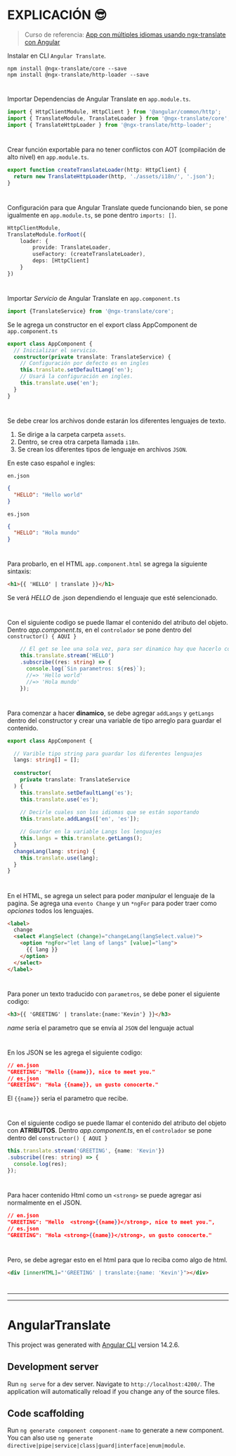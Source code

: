 # EXPLICACIÓN :sunglasses:

> Curso de referencia: [App con múltiples idiomas usando ngx-translate con Angular](https://www.youtube.com/watch?v=bVIH8f0Oyv0&ab_channel=nicobytes)

Instalar en CLI `Angular Translate`.

```console
npm install @ngx-translate/core --save
npm install @ngx-translate/http-loader --save
```
#

Importar Dependencias de Angular Translate en `app.module.ts`.

```typescript
import { HttpClientModule, HttpClient } from '@angular/common/http';
import { TranslateModule, TranslateLoader } from '@ngx-translate/core';
import { TranslateHttpLoader } from '@ngx-translate/http-loader';
````
#

Crear función exportable para no tener conflictos con AOT (compilación de alto nivel) en `app.module.ts`.

```typescript
export function createTranslateLoader(http: HttpClient) {
  return new TranslateHttpLoader(http, './assets/i18n/', '.json');
}
```
#

Configuración para que Angular Translate quede funcionando bien, se pone igualmente en `app.module.ts`, se pone dentro `imports: []`.

```typescript
HttpClientModule,
TranslateModule.forRoot({
    loader: {
        provide: TranslateLoader,
        useFactory: (createTranslateLoader),
        deps: [HttpClient]
    }
})
```
#

Importar *Servicio* de Angular Translate en `app.component.ts`

```typescript
import {TranslateService} from '@ngx-translate/core';
```

Se le agrega un constructor en el export class AppComponent de `app.component.ts`

```typescript
export class AppComponent {
  // Inicializar el servicio.
  constructor(private translate: TranslateService) {
    // Configuración por defecto es en ingles
    this.translate.setDefaultLang('en');
    // Usará la configuración en ingles.
    this.translate.use('en');
  }
}
```
#

Se debe crear los archivos donde estarán los diferentes lenguajes de texto.

1. Se dirige a la carpeta carpeta `assets`.
2. Dentro, se crea otra carpeta llamada `i18n`.
3. Se crean los diferentes tipos de lenguaje en archivos `JSON`.

En este caso español e ingles:

`en.json`
```json
{
  "HELLO": "Hello world"
}
```

`es.json`
```json
{
  "HELLO": "Hola mundo"
}
```
#

Para probarlo, en el HTML `app.component.html` se agrega la siguiente sintaxis:

```html
<h1>{{ 'HELLO' | translate }}</h1>
```

Se verá *HELLO* de .json dependiendo el lenguaje que esté selencionado.
#

Con el siguiente codigo se puede llamar el contenido del atributo del objeto.
Dentro *app.component.ts*, en el `controlador` se pone dentro del `constructor() { AQUI }`

```typescript
    // El get se lee una sola vez, para ser dinamico hay que hacerlo con stream
    this.translate.stream('HELLO')
    .subscribe((res: string) => {
      console.log(`Sin parametros: ${res}`);
      //=> 'Hello world'
      //=> 'Hola mundo'
    });
```
#

Para comenzar a hacer **dinamico**, se debe agregar `addLangs` y `getLangs` dentro del constructor y crear una variable de tipo arreglo para guardar el contenido.

```typescript
export class AppComponent {

  // Varible tipo string para guardar los diferentes lenguajes
  langs: string[] = [];
  
  constructor(
    private translate: TranslateService
  ) {
    this.translate.setDefaultLang('es');
    this.translate.use('es');
    
    // Decirle cuales son los idiomas que se están soportando
    this.translate.addLangs(['en', 'es']);

    // Guardar en la variable Langs los lenguajes
    this.langs = this.translate.getLangs();
  }
  changeLang(lang: string) {
    this.translate.use(lang);
  }
}
```
#

En el HTML, se agrega un select para poder *manipular* el lenguaje de la pagina. 
Se agrega una `evento Change` y un `*ngFor` para poder traer como *opciones* todos los lenguajes.

````html
<label>
  change
  <select #langSelect (change)="changeLang(langSelect.value)">
    <option *ngFor="let lang of langs" [value]="lang">
      {{ lang }}
    </option>
  </select>
</label>
````
#

Para poner un texto traducido con `parametros`, se debe poner el siguiente codigo:

```html
<h3>{{ 'GREETING' | translate:{name:'Kevin'} }}</h3>
```
*name* sería el parametro que se envía al `JSON` del lenguaje actual
#

En los JSON se les agrega el siguiente codigo:

```json
// en.json
"GREETING": "Hello {{name}}, nice to meet you."
// es.json
"GREETING": "Hola {{name}}, un gusto conocerte."
```
El `{{name}}` seria el parametro que recibe.

#

Con el siguiente codigo se puede llamar el contenido del atributo del objeto con **ATRIBUTOS**.
Dentro *app.component.ts*, en el `controlador` se pone dentro del `constructor() { AQUI }`

```typescript
this.translate.stream('GREETING', {name: 'Kevin'})
.subscribe((res: string) => {
  console.log(res);
});
```
#

Para hacer contenido Html como un `<strong>` se puede agregar asi normalmente en el JSON.

```json
// en.json
"GREETING": "Hello  <strong>{{name}}</strong>, nice to meet you.",
// es.json
"GREETING": "Hola <strong>{{name}}</strong>, un gusto conocerte."
```
#

Pero, se debe agregar esto en el html para que lo reciba como algo de html.
```html
<div [innerHTML]="'GREETING' | translate:{name: 'Kevin'}"></div>
```
#

<hr>
<hr>

# AngularTranslate

This project was generated with [Angular CLI](https://github.com/angular/angular-cli) version 14.2.6.

## Development server

Run `ng serve` for a dev server. Navigate to `http://localhost:4200/`. The application will automatically reload if you change any of the source files.

## Code scaffolding

Run `ng generate component component-name` to generate a new component. You can also use `ng generate directive|pipe|service|class|guard|interface|enum|module`.
